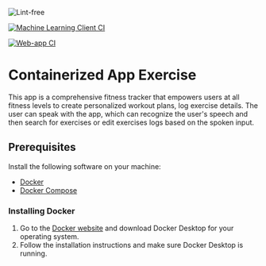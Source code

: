 ![Lint-free](https://github.com/nyu-software-engineering/containerized-app-exercise/actions/workflows/lint.yml/badge.svg)

[![Machine Learning Client CI](https://github.com/software-students-spring2025/4-containers-something/actions/workflows/ml-client.yml/badge.svg?branch=main)](https://github.com/software-students-spring2025/4-containers-something/actions/workflows/ml-client.yml)

[![Web-app CI](https://github.com/software-students-spring2025/4-containers-something/actions/workflows/web-app.yml/badge.svg?branch=main)](https://github.com/software-students-spring2025/4-containers-something/actions/workflows/web-app.yml)


# Containerized App Exercise

This app is a comprehensive fitness tracker that empowers users at all fitness levels to create personalized workout plans, log exercise details.  The user can speak with the app, which can recognize the user's speech and then search for exercises or edit exercises logs based on the spoken input. 

## Prerequisites
Install the following software on your machine:

- [Docker](https://www.docker.com/)
- [Docker Compose](https://docs.docker.com/compose/)

### Installing Docker
1. Go to the [Docker website](https://www.docker.com/products/docker-desktop) and download Docker Desktop for your operating system.
2. Follow the installation instructions and make sure Docker Desktop is running.

